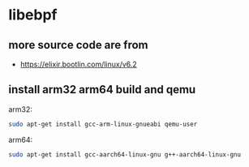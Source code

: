 # libebpf

## more source code are from

- https://elixir.bootlin.com/linux/v6.2

## install arm32 arm64 build and qemu

arm32:

```bash
sudo apt-get install gcc-arm-linux-gnueabi qemu-user
```

arm64:

```bash
sudo apt-get install gcc-aarch64-linux-gnu g++-aarch64-linux-gnu
```
